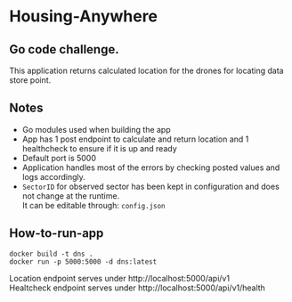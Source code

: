 # Housing-Anywhere
## Go code challenge. 

This application returns calculated location for the drones for locating data store point.

## Notes

* Go modules used when building the app
* App has 1 post endpoint to calculate and return location and 1 healthcheck to ensure if it is up and ready
* Default port is 5000
* Application handles most of the errors by checking posted values and logs accordingly.
* `SectorID` for observed sector has been kept in configuration and does not change at the runtime.   
It can be editable through: `config.json` 

## How-to-run-app
`docker build -t dns .`  
`docker run -p 5000:5000 -d dns:latest`

Location endpoint serves under http://localhost:5000/api/v1  
Healtcheck endpoint serves under http://localhost:5000/api/v1/health
